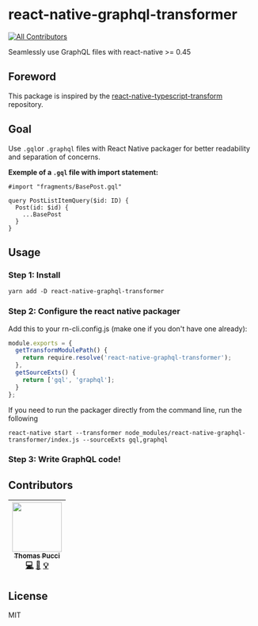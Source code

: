 # react-native-graphql-transformer

[![All Contributors](https://img.shields.io/badge/all_contributors-1-orange.svg?style=flat-square)](#contributors)

Seamlessly use GraphQL files with react-native >= 0.45

## Foreword

This package is inspired by the
[react-native-typescript-transform](https://github.com/ds300/react-native-typescript-transformer)
repository.

## Goal

Use `.gql`or `.graphql` files with React Native packager for better readability
and separation of concerns.

**Exemple of a `.gql` file with import statement:**

```gql
#import "fragments/BasePost.gql"

query PostListItemQuery($id: ID) {
  Post(id: $id) {
    ...BasePost
  }
}
```

## Usage

### Step 1: Install

    yarn add -D react-native-graphql-transformer

### Step 2: Configure the react native packager

Add this to your rn-cli.config.js (make one if you don't have one already):

```js
module.exports = {
  getTransformModulePath() {
    return require.resolve('react-native-graphql-transformer');
  },
  getSourceExts() {
    return ['gql', 'graphql'];
  }
};
```

If you need to run the packager directly from the command line, run the
following

    react-native start --transformer node_modules/react-native-graphql-transformer/index.js --sourceExts gql,graphql

### Step 3: Write GraphQL code!

## Contributors

<!-- ALL-CONTRIBUTORS-LIST:START - Do not remove or modify this section -->

<!-- prettier-ignore -->
| [<img src="https://avatars1.githubusercontent.com/u/16262904?v=4" width="100px;"/><br /><sub><b>Thomas Pucci</b></sub>](https://github.com/tpucci)<br />[💻](https://github.com/bamlab/react-native-graphql-transformer/commits?author=tpucci "Code") [📖](https://github.com/bamlab/react-native-graphql-transformer/commits?author=tpucci "Documentation") [💡](#example-tpucci "Examples") |
| :---: |

<!-- ALL-CONTRIBUTORS-LIST:END -->

## License

MIT
